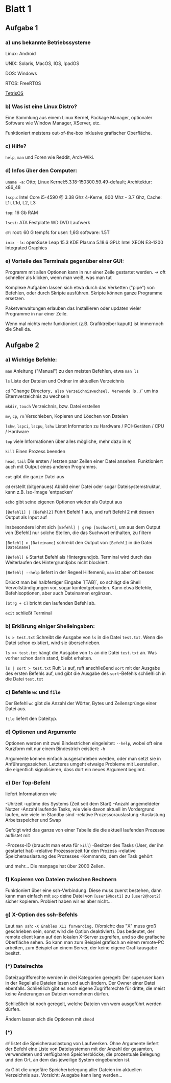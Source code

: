 # Blatt 1

## Aufgabe 1

### a) uns bekannte Betriebssysteme

Linux: Android

UNIX: Solaris, MacOS, IOS, IpadOS

DOS: Windows

RTOS: FreeRTOS

[TetrisOS](https://github.com/vladcc/Tetris-OS)

### b) Was ist eine Linux Distro?

Eine Sammlung aus einem Linux Kernel, Package Manager, optionaler Software wie Window Manager, XServer, etc.

Funktioniert meistens out-of-the-box inklusive grafischer Oberfläche.

### c) Hilfe?

`help`, `man` und Foren wie Reddit, Arch-Wiki.

### d) Infos über den Computer:

`uname -a`: Otto;
Linux Kernel:5.3.18-150300.59.49-default;
Architektur: x86_48

`lscpu`:
Intel Core i5-4590 @ 3.38 Ghz
4-Kerne, 800 Mhz - 3.7 Ghz, Cache: L1i, L1d, L2, L3

`top`: 16 Gb RAM

`lscsi`:
ATA Festplatte WD
DVD Laufwerk

`df`:
root: 60 G
tempfs for user: 1,6G
software: 1.5T

`inix -fx`: 
openSuse Leap 15.3
KDE Plasma 5.18.6
GPU: Intel XEON E3-1200 Integrated Graphics

### e) Vorteile des Terminals gegenüber einer GUI:

Programm mit allen Optionen kann in nur einer Zeile gestartet werden. -> oft schneller als klicken, wenn man weiß, was man tut

Komplexe Aufgaben lassen sich etwa durch das Verketten ("pipe") von Befehlen, oder durch Skripte ausführen. Skripte können ganze Programme ersetzen.

Paketverwaltungen erlauben das Installieren oder updaten vieler Programme in nur einer Zeile.

Wenn mal nichts mehr funktioniert (z.B. Grafiktreiber kaputt) ist immernoch die Shell da.


## Aufgabe 2

### a) Wichtige Befehle:

`man` Anleitung ("Manual") zu den meisten Befehlen, etwa `man ls`

`ls` Liste der Dateien und Ordner im aktuellen Verzeichnis

`cd` "Change Directory`, also Verzeichniswechsel. Verwende `ls ../` um ins Elternverzeichnis zu wechseln

`mkdir`, `touch` Verzeichnis, bzw. Datei erstellen

`mv`, `cp`, `rm` Verschieben, Kopieren und Löschen von Dateien

`lshw`, `lspci`, `lscpu`, `lshw` Listet Information zu Hardware / PCI-Geräten / CPU / Hardware

`top` viele Informationen über alles mögliche, mehr dazu in e)

`kill` Einen Prozess beenden

`head`, `tail` Die ersten / letzten paar Zeilen einer Datei ansehen. Funktioniert auch mit Output eines anderen Programms.

`cat` gibt die ganze Datei aus

`dd` erstellt (bitgenaues) Abbild einer Datei oder sogar Dateisystemstruktur, kann z.B. Iso-Image 'entpacken'

`echo` gibt seine eigenen Optionen wieder als Output aus



`[Befehl1] | [Befehl2]`   Führt Befehl 1 aus, und ruft Befehl 2 mit dessen Output als Input auf

Insbesondere lohnt sich `[Befehl] | grep [Suchwort]`, um aus dem Output von [Befehl] nur solche Stellen, die das Suchwort enthalten, zu filtern

`[Befehl] > [Dateiname]` schreibt den Output von `[Befehl]` in die Datei `[Dateiname]`

`[Befehl] &` Startet Befehl als Hintergrundjob. Terminal wird durch das Weiterlaufen des Hintergrundjobs nicht blockiert.

`[Befehl] --help` liefert in der Regeel Hilfemenü, `man` ist aber oft besser.

Drückt man bei halbfertiger Eingabe ´[TAB]`, so schlägt die Shell Vervollständigungen vor, sogar kontextgebunden. Kann etwa Befehle, Befehlsoptionen, aber auch Dateinamen ergänzen.

`[Strg + C]` bricht den laufenden Befehl ab.

`exit` schließt Terminal


### b) Erklärung einiger Shelleingaben:

`ls > test.txt` Schreibt die Ausgabe von `ls` in die Datei `test.txt`. Wenn die Datei schon existiert, wird sie überschrieben.

`ls >> test.txt` hängt die Ausgabe von `ls` an die Datei `test.txt` an. Was vorher schon darin stand, bleibt erhalten.

`ls | sort > test.txt` Ruft `ls` auf, ruft anschließend `sort` mit der Ausgabe des ersten Befehls auf, und gibt die Ausgabe des `sort`-Befehls schließlich in die Datei `test.txt`


### c) Befehle `wc` und `file`

Der Befehl `wc` gibt die Anzahl der Wörter, Bytes und Zeilensprünge einer Datei aus.

`file` liefert den Dateityp.


### d) Optionen und Argumente

Optionen werden mit zwei Bindestrichen eingeleitet: `--help`, wobei oft eine Kurzform mit nur einem Bindestrich existiert: `-h`

Argumente können einfach ausgeschrieben werden, oder man setzt sie in Anführungszeichen. Letzteres umgeht etwaige Probleme mit Leerstellen, die eigentlich signalisieren, dass dort ein neues Argument beginnt.


### e) Der Top-Befehl

liefert Informationen wie

-Uhrzeit
-uptime des Systems (Zeit seit dem Start)
-Anzahl angemeldeter Nutzer
-Anzahl laufende Tasks, wie viele davon aktuell im Vordergrund laufen, wie viele im Standby sind
-relative Prozessorauslastung
-Auslastung Arbeitsspeicher und Swap


Gefolgt wird das ganze von einer Tabelle die die aktuell laufenden Prozesse auflistet mit

-Prozess-ID (braucht man etwa für `kill`)
-Besitzer des Tasks (User, der ihn gestartet hat)
-relative Prozessorzeit für den Prozess
-relative Speicherauslastung des Prozesses
-Kommando, dem der Task gehört

und mehr... Die manpage hat über 2000 Zeilen.


### f) Kopieren von Dateien zwischen Rechnern

Funktioniert über eine ssh-Verbindung. Diese muss zuerst bestehen, dann kann man einfach mit `scp` deine Datei von `[user1@host1]` zu `[user2@host2]` sicher kopieren. Probiert haben wir es aber nicht...


### g) X-Option des ssh-Befehls

Laut `man ssh`: `-X Enables X11 forwarding.` (Vorsicht: das "X" muss groß geschrieben sein, sonst wird die Option deaktiviert). Das bedeutet, der remote client kann auf den lokalen X-Server zugreifen, und so die grafische Oberfläche sehen. So kann man zum Beispiel grafisch an einem remote-PC arbeiten, zum Beispiel an einem Server, der keine eigene Grafikausgabe besitzt.


### (*) Dateirechte

Dateizugriffsrechte werden in drei Kategorien geregelt: Der superuser kann in der Regel alle Dateien lesen und auch ändern. Der Owner einer Datei ebenfalls. Schließĺich gibt es noch eigene Zugriffsrechte für dritte, die meist keine Änderungen an Dateien vornehmen dürfen.

Schließlich ist noch geregelt, welche Dateien von wem ausgeführt werden dürfen.

Ändern lassen sich die Optionen mit `chmod`


### (*)

`df` listet die Speicherauslastung von Laufwerken. Ohne Argumente liefert der Befehl eine Liste von Dateisystemen mit der Anzahl der gesamten, verwendeten und verfügbaren Speicherblöcke, die prozentuale Belegung und den Ort, an dem das jeweilige System eingebunden ist.

`du` Gibt die ungefäre Speicherbelegung aller Dateien im aktuellen Verzeichnis aus. Vorsicht: Ausgabe kann lang werden...
